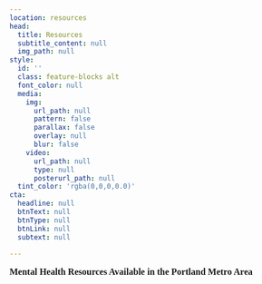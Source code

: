 ```yaml
---
location: resources
head:
  title: Resources
  subtitle_content: null
  img_path: null
style:
  id: ''
  class: feature-blocks alt
  font_color: null
  media:
    img:
      url_path: null
      pattern: false
      parallax: false
      overlay: null
      blur: false
    video:
      url_path: null
      type: null
      posterurl_path: null
  tint_color: 'rgba(0,0,0,0.0)'
cta:
  headline: null
  btnText: null
  btnType: null
  btnLink: null
  subtext: null

---
```

<div class="d-flex align-items-center justify-content-around row">
<div class="col-sm-10 col-md-8 col-lg-6">
<p dir="ltr" style="line-height: 1.38; margin-top: 0pt; margin-bottom: 0pt;"><strong><span id="docs-internal-guid-bf56b720-7fff-267c-f80a-cc90875e0e67"><span style="font-size: 12pt; font-family: 'Times New Roman'; font-variant-numeric: normal; font-variant-east-asian: normal; vertical-align: baseline; white-space: pre-wrap;">Mental Health Resources Available in the Portland Metro Area</span></span></strong></p>
<p>&nbsp;</p>
</div>
</div>
